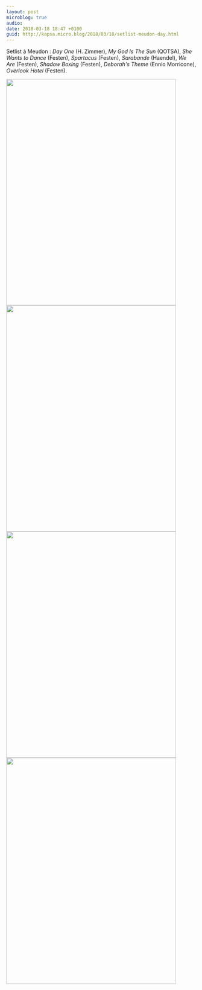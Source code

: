 ```yaml
---
layout: post
microblog: true
audio: 
date: 2018-03-18 18:47 +0100
guid: http://kapsa.micro.blog/2018/03/18/setlist-meudon-day.html
---
```

Setlist à Meudon : _Day One_ (H. Zimmer), _My God Is The Sun_ (QOTSA), _She Wants to Dance_ (Festen), _Spartacus_ (Festen), _Sarabande_ (Haendel), _We Are_ (Festen), _Shadow Boxing_ (Festen), _Deborah's Theme_ (Ennio Morricone), _Overlook Hotel_ (Festen).

<img src="http://www.jeankapsa.com/uploads/2018/b09d10e320.jpg" width="450" height="600" /><img src="http://www.jeankapsa.com/uploads/2018/9676c1d134.jpg" width="450" height="600" /><img src="http://www.jeankapsa.com/uploads/2018/11644d7f67.jpg" width="450" height="600" /><img src="http://www.jeankapsa.com/uploads/2018/01b401a3f0.jpg" width="450" height="600" />
